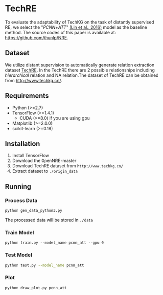 # TechRE
To evaluate the adaptability of TechKG on the task of distantly supervised RE, we select the "*PCNN*+*ATT*" [(Lin et al., 2016)](http://aclweb.org/anthology/P/P16/P16-1200.pdf) model as the baseline method. The source codes of this paper is available at: https://github.com/thunlp/NRE.
## Dataset
We utilize distant supervision to automatically generate relation extraction dataset [TechRE](http://www.techkg.cn/). In the TechRE there are 2 possible relationships including *hierarchical* relation and NA relation.The dataset of TechRE can be obtained from http://www.techkg.cn/.
## Requirements

- Python (>=2.7)
- TensorFlow (>=1.4.1)
	- CUDA (>=8.0) if you are using gpu
- Matplotlib (>=2.0.0)
- scikit-learn (>=0.18)
## Installation
1. Install TensorFlow
2. Download the 0penNRE-master 
3. Download TechRE dataset from `http://www.techkg.cn/`
4. Extract dataset to `./origin_data`
## Running 
### Process Data 

```bash
python gen_data_python3.py
```
The processed data will be stored in `./data`
### Train Model
```
python train.py --model_name pcnn_att --gpu 0
```
### Test Model
```bash
python test.py --model_name pcnn_att
```
### Plot
```bash
python draw_plot.py pcnn_att
```

